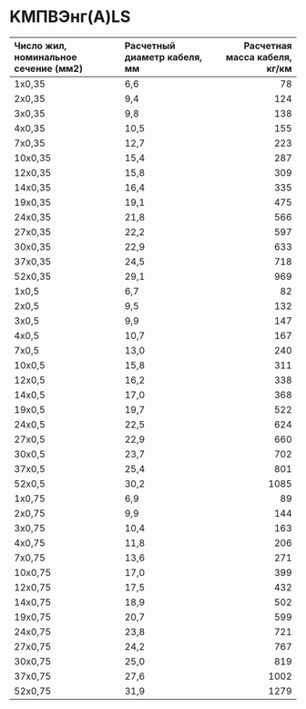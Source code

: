 # KMПBЭнг(A)LS

|  Число жил, номинальное сечение (мм2)   | Расчетный диаметр кабеля, мм   |   Расчетная масса кабеля, кг/км |
|:----------------------------------------|:-------------------------------|--------------------------------:|
| 1x0,35                                  | 6,6                            |                              78 |
| 2x0,35                                  | 9,4                            |                             124 |
| 3x0,35                                  | 9,8                            |                             138 |
| 4x0,35                                  | 10,5                           |                             155 |
| 7x0,35                                  | 12,7                           |                             223 |
| 10x0,35                                 | 15,4                           |                             287 |
| 12x0,35                                 | 15,8                           |                             309 |
| 14x0,35                                 | 16,4                           |                             335 |
| 19x0,35                                 | 19,1                           |                             475 |
| 24x0,35                                 | 21,8                           |                             566 |
| 27x0,35                                 | 22,2                           |                             597 |
| 30x0,35                                 | 22,9                           |                             633 |
| 37x0,35                                 | 24,5                           |                             718 |
| 52x0,35                                 | 29,1                           |                             969 |
| 1x0,5                                   | 6,7                            |                              82 |
| 2x0,5                                   | 9,5                            |                             132 |
| 3x0,5                                   | 9,9                            |                             147 |
| 4x0,5                                   | 10,7                           |                             167 |
| 7x0,5                                   | 13,0                           |                             240 |
| 10x0,5                                  | 15,8                           |                             311 |
| 12x0,5                                  | 16,2                           |                             338 |
| 14x0,5                                  | 17,0                           |                             368 |
| 19x0,5                                  | 19,7                           |                             522 |
| 24x0,5                                  | 22,5                           |                             624 |
| 27x0,5                                  | 22,9                           |                             660 |
| 30x0,5                                  | 23,7                           |                             702 |
| 37x0,5                                  | 25,4                           |                             801 |
| 52x0,5                                  | 30,2                           |                            1085 |
| 1x0,75                                  | 6,9                            |                              89 |
| 2x0,75                                  | 9,9                            |                             144 |
| 3x0,75                                  | 10,4                           |                             163 |
| 4x0,75                                  | 11,8                           |                             206 |
| 7x0,75                                  | 13,6                           |                             271 |
| 10x0,75                                 | 17,0                           |                             399 |
| 12x0,75                                 | 17,5                           |                             432 |
| 14x0,75                                 | 18,9                           |                             502 |
| 19x0,75                                 | 20,7                           |                             599 |
| 24x0,75                                 | 23,8                           |                             721 |
| 27x0,75                                 | 24,2                           |                             767 |
| 30x0,75                                 | 25,0                           |                             819 |
| 37x0,75                                 | 27,6                           |                            1002 |
| 52x0,75                                 | 31,9                           |                            1279 |